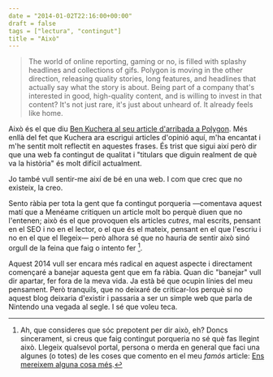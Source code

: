 ```yaml
---
date = "2014-01-02T22:16:00+00:00"
draft = false
tags = ["lectura", "contingut"]
title = "Això"
---
```

> The world of online reporting, gaming or no, is filled with splashy headlines and collections of gifs. Polygon is moving in the other direction, releasing quality stories, long features, and headlines that actually say what the story is about.
Being part of a company that's interested in good, high-quality content, and is willing to invest in that content? It's not just rare, it's just about unheard of. It already feels like home.

Això és el que diu [Ben Kuchera al seu article d'arribada a Polygon](http://www.polygon.com/forums/meta/2014/1/2/5266504/ben-kuchera-joining-polygon-as-senior-editor-opinion). Més enllà del fet que Kuchera ara escrigui articles d'opinió aquí, m'ha encantat i m'he sentit molt reflectit en aquestes frases. És trist que sigui així però dir que una web fa contingut de qualitat i "titulars que diguin realment de què va la història" és molt difícil actualment.

Jo també vull sentir-me així de bé en una web. I com que crec que no existeix, la creo.

Sento ràbia per tota la gent que fa contingut porqueria —comentava aquest matí que a Menéame critiquen un article molt bo perquè diuen que no l'entenen; això és el que provoquen els articles *cutres*, mal escrits, pensant en el SEO i no en el lector, o el que és el mateix, pensant en el que l'escriu i no en el que el llegeix— però alhora sé que no hauria de sentir això sinó orgull de la feina que faig o intento fer [^1].

Aquest 2014 vull ser encara més radical en aquest aspecte i directament començaré a banejar aquesta gent que em fa ràbia. Quan dic "banejar" vull dir apartar, fer fora de la meva vida. Ja està bé que ocupin línies del meu pensament. Però tranquils, que no deixaré de criticar-los perquè si no aquest blog deixaria d'existir i passaria a ser un simple web que parla de Nintendo una vegada al segle. I sé que voleu teca.

[^1]: Ah, que consideres que sóc prepotent per dir això, eh? Doncs sincerament, si creus que faig contingut porqueria no sé què fas llegint això. Llegeix qualsevol portal, persona o merda en general que faci una algunes (o totes) de les coses que comento en el meu *famós* article: [Ens mereixem alguna cosa més](http://enricllonch.com/post/59755208866/ens-mereixem-alguna-cosa-mes).